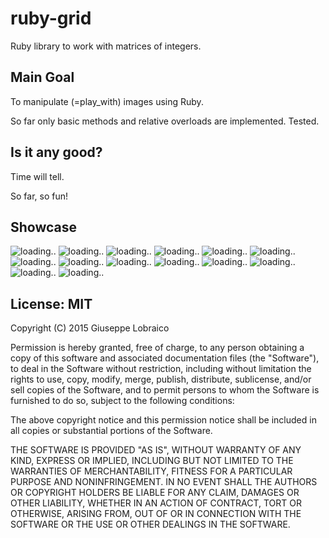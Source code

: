 # ruby-grid
Ruby library to work with matrices of integers.

## Main Goal
To manipulate (=play_with) images using Ruby.

So far only basic methods and relative overloads are implemented.
Tested.


## Is it any good?
Time will tell.

So far, so fun!

## Showcase
![loading..](https://github.com/your/ruby-grid/raw/master/generated/gen_1437814832.png)
![loading..](https://github.com/your/ruby-grid/raw/master/generated/gen_1437827763.png)
![loading..](https://github.com/your/ruby-grid/raw/master/generated/gen_1437830127.png)
![loading..](https://github.com/your/ruby-grid/raw/master/generated/gen_1437830159.png)
![loading..](https://github.com/your/ruby-grid/raw/master/generated/gen_1437833934.png)
![loading..](https://github.com/your/ruby-grid/raw/master/generated/gen_1437852758.png)
![loading..](https://github.com/your/ruby-grid/raw/master/generated/gen_1437856833.png)
![loading..](https://github.com/your/ruby-grid/raw/master/generated/gen_1437857256.png)
![loading..](https://github.com/your/ruby-grid/raw/master/generated/gen_1438003273.png)
![loading..](https://github.com/your/ruby-grid/raw/master/generated/gen_1438560780.png)
![loading..](https://github.com/your/ruby-grid/raw/master/generated/gen_1439120280.png)
![loading..](https://github.com/your/ruby-grid/raw/master/generated/gen_1439120293.png)
![loading..](https://github.com/your/ruby-grid/raw/master/generated/gen_1439120383.png)
![loading..](https://github.com/your/ruby-grid/raw/master/generated/gen_1439120439.png)

## License: MIT

Copyright (C) 2015 Giuseppe Lobraico

Permission is hereby granted, free of charge, to any person obtaining a copy of this software and associated documentation files (the "Software"), to deal in the Software without restriction, including without limitation the rights to use, copy, modify, merge, publish, distribute, sublicense, and/or sell copies of the Software, and to permit persons to whom the Software is furnished to do so, subject to the following conditions:

The above copyright notice and this permission notice shall be included in all copies or substantial portions of the Software.

THE SOFTWARE IS PROVIDED "AS IS", WITHOUT WARRANTY OF ANY KIND, EXPRESS OR IMPLIED, INCLUDING BUT NOT LIMITED TO THE WARRANTIES OF MERCHANTABILITY, FITNESS FOR A PARTICULAR PURPOSE AND NONINFRINGEMENT. IN NO EVENT SHALL THE AUTHORS OR COPYRIGHT HOLDERS BE LIABLE FOR ANY CLAIM, DAMAGES OR OTHER LIABILITY, WHETHER IN AN ACTION OF CONTRACT, TORT OR OTHERWISE, ARISING FROM, OUT OF OR IN CONNECTION WITH THE SOFTWARE OR THE USE OR OTHER DEALINGS IN THE SOFTWARE.
